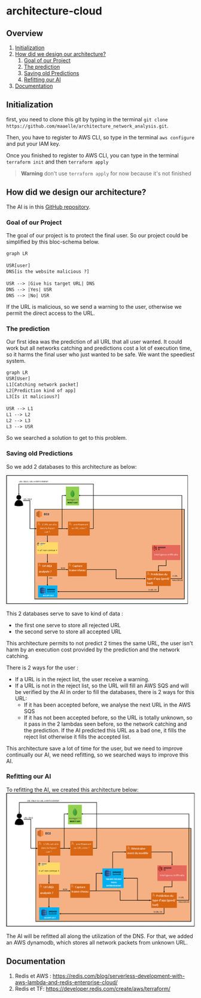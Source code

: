# architecture-cloud

## Overview
 1. [Initialization](#initialization)
 2. [How did we design our architecture?](#how-did-we-design-our-architecture)
    1. [Goal of our Project](#goal-of-our-project)
    2. [The prediction](#the-prediction)
    3. [Saving old Predictions](#saving-old-predictions)
    4. [Refitting our AI](#refitting-our-ai)
 3. [Documentation](#documentation)



## Initialization

first, you need to clone this git by typing in the terminal 
`git clone https://github.com/maaelle/architecture_network_analysis.git`.

Then, you have to register to AWS CLI, so type in the terminal `aws configure` and put your IAM key.

Once you finished to register to AWS CLI, you can type in the terminal `terraform init` and then `terraform apply`

> **Warning**
> don't use `terraform apply` for now because it's not finished


## How did we design our architecture?

The AI is in this [GitHub repository](https://github.com/clementreiffers/network_analysis).

### Goal of our Project

The goal of our project is to protect the final user. 
So our project could be simplified by this bloc-schema below.

```mermaid
graph LR

USR[user]
DNS[is the website malicious ?]

USR --> |Give his target URL| DNS
DNS --> |Yes| USR
DNS --> |No| USR
```
If the URL is malicious, so we send a warning to the user, otherwise we permit the direct access to the URL.

### The prediction

Our first idea was the prediction of all URL that all user wanted. 
It could work but all networks catching and predictions cost a lot of execution time, so it harms the final user 
who just wanted to be safe. We want the speediest system.

```mermaid 
graph LR
USR[User]
L1[Catching network packet]
L2[Prediction kind of app]
L3[Is it malicious?]

USR --> L1
L1 --> L2
L2 --> L3
L3 --> USR
```

So we searched a solution to get to this problem.

### Saving old Predictions

So we add 2 databases to this architecture as below:

![saving old predictions](docs/saving-old-predictions.png)

This 2 databases serve to save to kind of data :
- the first one serve to store all rejected URL
- the second serve to store all accepted URL

This architecture permits to not predict 2 times the same URL, the user isn't harm by an execution cost provided by 
the prediction and the network catching.

There is 2 ways for the user :
- If a URL is in the reject list, the user receive a warning.
- If a URL is not in the reject list, so the URL will fill an AWS SQS and will be verified by the AI in order to fill 
the databases, there is 2 ways for this URL:
  - If it has been accepted before, we analyse the next URL in the AWS SQS
  - If it has not been accepted before, so the URL is totally unknown, so it pass in the 2 lambdas seen before, so 
  the network catching and the prediction. If the AI predicted this URL as a bad one, it fills the reject list 
  otherwise it fills the accepted list.

This architecture save a lot of time for the user, but we need to improve continually our AI, we need refitting, so we 
searched ways to improve this AI.

### Refitting our AI

To refitting the AI, we created this architecture below:
![refitting AI](docs/refitting-ai.png)

The AI will be refitted all along the utilization of the DNS. For that, we added an AWS dynamodb, which stores all
network packets from unknown URL.



## Documentation

1. Redis et AWS : https://redis.com/blog/serverless-development-with-aws-lambda-and-redis-enterprise-cloud/
2. Redis et TF: https://developer.redis.com/create/aws/terraform/
